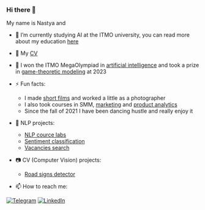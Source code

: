 ### Hi there 👋

My name is Nastya and
- :frog: I’m currently studying AI at the ITMO university, you can read more about my education [here](https://github.com/sad-bkt/university_courses)
- :memo: My [CV](https://spb.hh.ru/resume/cd1f8ffeff08a352980039ed1f695247626a42)
- :clown_face: I won the ITMO MegaOlympiad in [artificial intelligence](https://github.com/sad-bkt/university_courses/blob/master/certificates/%D0%9C%D0%B5%D0%B3%D0%B0%D0%BE%D0%BB%D0%B8%D0%BC%D0%BF%D0%B8%D0%B0%D0%B4%D0%B0_%D0%B8%D0%B8_%D0%BF%D0%BE%D0%B1%D0%B5%D0%B4%D0%B8%D1%82%D0%B5%D0%BB%D1%8C.pdf) and took a prize in [game-theoretic modeling](https://github.com/sad-bkt/university_courses/blob/master/certificates/%D0%9C%D0%B5%D0%B3%D0%B0%D0%BE%D0%BB%D0%B8%D0%BC%D0%BF%D0%B8%D0%B0%D0%B4%D0%B0_%D1%82%D0%B5%D0%BE%D1%80-%D0%B8%D0%B3%D1%80%D0%BE%D0%B2%D0%BE%D0%B5%20%D0%BC%D0%BE%D0%B4%D0%B5%D0%BB%D0%B8%D1%80%D0%BE%D0%B2%D0%B0%D0%BD%D0%B8%D0%B5_%D0%BF%D1%80%D0%B8%D0%B7%D0%B5%D1%80.pdf) at 2023
- ⚡ Fun facts:
  - I made [short films](https://docs.google.com/document/d/1B-PvPDF0nUDWk2XlKFzf2MTn9jmP8q_dqGmShj4zc5A/edit) and worked a little as a photographer
  - I also took courses in SMM, [marketing](https://github.com/sad-bkt/university_courses/blob/master/certificates/%D0%9C%D0%B0%D1%80%D0%BA%D0%B5%D1%82%D0%B8%D0%BD%D0%B3%20%D0%A2%D0%B8%D0%BD%D1%8C%D0%BA%D0%BE%D1%84%D1%84.PDF) and [product analytics](https://github.com/sad-bkt/university_courses/blob/master/certificates/%D0%A3%D0%BF%D1%80%D0%B0%D0%B2%D0%BB%D0%B5%D0%BD%D0%B8%D0%B5%20%D0%BF%D1%80%D0%BE%D0%B4%D1%83%D0%BA%D1%82%D0%BE%D0%BC%20%D0%A2%D0%B8%D0%BD%D1%8C%D0%BA%D0%BE%D1%84%D1%84.pdf)
  - Since the fall of 2021 I have been dancing hustle and really enjoy it
    
- :newspaper: NLP projects:
  - [NLP cource labs](https://github.com/sad-bkt/nlp_course)
  - [Sentiment classification](https://github.com/sad-bkt/sentiment_classification)
  - [Vacancies search](https://github.com/Tanchik24/vacancies_search)

- :camera: CV (Computer Vision) projects:
  - [Road signs detector](https://github.com/Wiaci/RoadSignsDetector)

- 📫 How to reach me:

[![Telegram](https://img.shields.io/badge/--telegram?label=Telegram&logo=telegram&style=social)](https://t.me/sad_bkt) 
 [![LinkedIn](https://img.shields.io/badge/--linkedin?label=LinkedIn&logo=LinkedIn&style=social)](https://www.linkedin.com/in/anastasiia-semina-918120233) 
<!--[![Gmail](https://img.shields.io/badge/--linkedin?label=Gmail&logo=gmail&style=social)](mailto:nasts2@yandex.ru) -->

<!--
**sad-bkt/sad-bkt** is a ✨ _special_ ✨ repository because its `README.md` (this file) appears on your GitHub profile.

Here are some ideas to get you started:

- 🔭 I’m currently working on ...
- 🌱 I’m currently learning ...
- 👯 I’m looking to collaborate on ...
- 🤔 I’m looking for help with ...
- 💬 Ask me about ...
- 📫 How to reach me: ...
- 😄 Pronouns: ...
- ⚡ Fun fact: ...
-->
